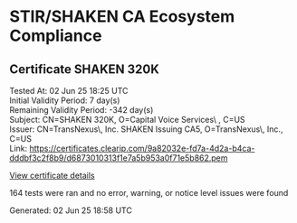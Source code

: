 # STIR/SHAKEN CA Ecosystem Compliance

## Certificate SHAKEN 320K

Tested At: 02 Jun 25 18:25 UTC\
Initial Validity Period: 7 day(s)\
Remaining Validity Period: -342 day(s)\
Subject: CN=SHAKEN 320K, O=Capital Voice Services\\ , C=US\
Issuer: CN=TransNexus\\, Inc. SHAKEN Issuing CA5, O=TransNexus\\, Inc., C=US\
Link: https://certificates.clearip.com/9a82032e-fd7a-4d2a-b4ca-dddbf3c2f8b9/d6873010313f1e7a5b953a0f71e5b862.pem

[View certificate details](https://x509.io/?cert=MIIC1jCCAn2gAwIBAgIQWhpLLcFs7FoJApE3n4swljAKBggqhkjOPQQDAjBWMQswCQYDVQQGEwJVUzEZMBcGA1UEChMQVHJhbnNOZXh1cywgSW5jLjEsMCoGA1UEAxMjVHJhbnNOZXh1cywgSW5jLiBTSEFLRU4gSXNzdWluZyBDQTUwHhcNMjQwNjE3MjA1NzIyWhcNMjQwNjI0MjA1NzIxWjBFMQswCQYDVQQGEwJVUzEgMB4GA1UEChMXQ2FwaXRhbCBWb2ljZSBTZXJ2aWNlcyAxFDASBgNVBAMTC1NIQUtFTiAzMjBLMFkwEwYHKoZIzj0CAQYIKoZIzj0DAQcDQgAEvLCeRrGp6BlDM5WMooxGNa4TV8bFdnL5uOkbBOit%2BhyoqiLC5jfmdRdewy%2F4jqQUF9mZR%2Bga2LuhuZeQJl8haaOCATwwggE4MAwGA1UdEwEB%2FwQCMAAwDgYDVR0PAQH%2FBAQDAgeAMB0GA1UdDgQWBBQW0nfgliOQHxyNDaC7wXcBIwsU2TAfBgNVHSMEGDAWgBTaALOH%2BII%2Fv7oiomRjtfYvzI51yjAXBgNVHSAEEDAOMAwGCmCGSAGG%2FwkBAQQwgaYGA1UdHwSBnjCBmzCBmKA6oDiGNmh0dHBzOi8vYXV0aGVudGljYXRlLWFwaS5pY29uZWN0aXYuY29tL2Rvd25sb2FkL3YxL2NybKJapFgwVjEUMBIGA1UEBwwLQnJpZGdld2F0ZXIxCzAJBgNVBAgMAk5KMRMwEQYDVQQDDApTVEktUEEgQ1JMMQswCQYDVQQGEwJVUzEPMA0GA1UECgwGU1RJLVBBMBYGCCsGAQUFBwEaBAowCKAGFgQzMjBLMAoGCCqGSM49BAMCA0cAMEQCIA4%2FdD1ZBaA5y5rD%2BRqWJjo2NmH4aeKTEmgcnouvuMtYAiBY%2FsF8JLDFhVM%2Fih31sh1QaMBQoQP%2Fe23domqq661luQ%3D%3D)

164 tests were ran and no error, warning, or notice level issues were found


Generated: 02 Jun 25 18:58 UTC
